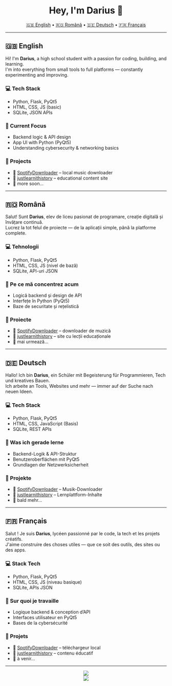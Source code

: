 <h1 align="center">Hey, I'm Darius 👋</h1>

<p align="center">
  <a href="#english">🇬🇧 English</a> • 
  <a href="#română">🇷🇴 Română</a> • 
  <a href="#deutsch">🇩🇪 Deutsch</a> • 
  <a href="#français">🇫🇷 Français</a>
</p>

---

## 🇬🇧 English

Hi! I'm **Darius**, a high school student with a passion for coding, building, and learning.  
I'm into everything from small tools to full platforms — constantly experimenting and improving.  

### 💻 Tech Stack
- Python, Flask, PyQt5
- HTML, CSS, JS (basic)
- SQLite, JSON APIs

### 🚧 Current Focus
- Backend logic & API design  
- App UI with Python (PyQt5)  
- Understanding cybersecurity & networking basics

### 🔗 Projects
- 🔹 [SpotifyDownloader](https://github.com/xynnpg/SpotifyDownloader) – local music downloader  
- 🔹 [justlearnithistory](https://github.com/xynnpg/justlearnithistory) – educational content site  
- 🔹 more soon...

---

## 🇷🇴 Română

Salut! Sunt **Darius**, elev de liceu pasionat de programare, creație digitală și învățare continuă.  
Lucrez la tot felul de proiecte — de la aplicații simple, până la platforme complete.  

### 💻 Tehnologii
- Python, Flask, PyQt5  
- HTML, CSS, JS (nivel de bază)  
- SQLite, API-uri JSON

### 🚧 Pe ce mă concentrez acum
- Logică backend și design de API  
- Interfețe în Python (PyQt5)  
- Baze de securitate și rețelistică

### 🔗 Proiecte
- 🔹 [SpotifyDownloader](https://github.com/xynnpg/SpotifyDownloader) – downloader de muzică  
- 🔹 [justlearnithistory](https://github.com/xynnpg/justlearnithistory) – site cu lecții educaționale  
- 🔹 mai urmează...

---

## 🇩🇪 Deutsch

Hallo! Ich bin **Darius**, ein Schüler mit Begeisterung für Programmieren, Tech und kreatives Bauen.  
Ich arbeite an Tools, Websites und mehr — immer auf der Suche nach neuen Ideen.  

### 💻 Tech Stack
- Python, Flask, PyQt5  
- HTML, CSS, JavaScript (Basis)  
- SQLite, REST APIs

### 🚧 Was ich gerade lerne
- Backend-Logik & API-Struktur  
- Benutzeroberflächen mit PyQt5  
- Grundlagen der Netzwerksicherheit

### 🔗 Projekte
- 🔹 [SpotifyDownloader](https://github.com/xynnpg/SpotifyDownloader) – Musik-Downloader  
- 🔹 [justlearnithistory](https://github.com/xynnpg/justlearnithistory) – Lernplattform-Inhalte  
- 🔹 bald mehr...

---

## 🇫🇷 Français

Salut ! Je suis **Darius**, lycéen passionné par le code, la tech et les projets créatifs.  
J'aime construire des choses utiles — que ce soit des outils, des sites ou des apps.  

### 💻 Stack Tech
- Python, Flask, PyQt5  
- HTML, CSS, JS (niveau basique)  
- SQLite, APIs JSON

### 🚧 Sur quoi je travaille
- Logique backend & conception d’API  
- Interfaces utilisateur en PyQt5  
- Bases de la cybersécurité

### 🔗 Projets
- 🔹 [SpotifyDownloader](https://github.com/xynnpg/SpotifyDownloader) – téléchargeur local  
- 🔹 [justlearnithistory](https://github.com/xynnpg/justlearnithistory) – contenu éducatif  
- 🔹 à venir...

---

<p align="center">
  <img src="https://github-readme-stats.vercel.app/api?username=xynnpg&show_icons=true&theme=radical" />
  <br>
  <img src="https://github-readme-stats.vercel.app/api/top-langs/?username=xynnpg&layout=compact&theme=radical" />
</p>
